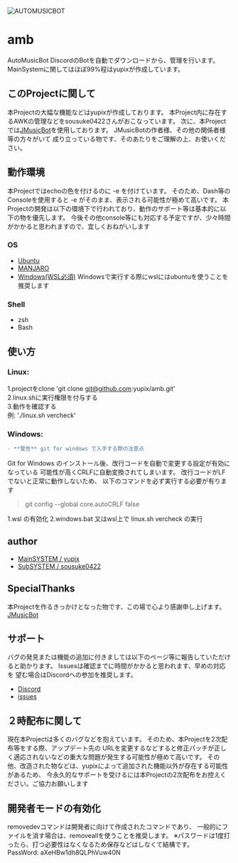 ![AUTOMUSICBOT](https://akari.fiid.net/images/AUTOMUSICBOT.jpg "Image")
# amb
AutoMusicBot DiscordのBotを自動でダウンロードから、管理を行います。
MainSystemに関してはほぼ99%程はyupixが作成しています。

## このProjectに関して
本Projectの大幅な機能などはyupixが作成しております。
本Project内に存在するAWKの管理などをsousuke0422さんがおこなっています。
次に、本Projectでは[JMusicBot](https://github.com/jagrosh/MusicBot/releases)を使用しております。
JMusicBotの作者様、その他の関係者様等の方々がいて
成り立っている物です、そのあたりをご理解の上、お使いください。

## 動作環境
本Projectではechoの色を付けるのに -e を付けています。
そのため、Dash等のConsoleを使用すると -e がそのまま、表示される可能性が極めて高いです。
本Projectの開発は以下の環境下で行われており、動作のサポート等は基本的に以下の物を優先します。
今後その他console等にも対応する予定ですが、少々時間がかかると思われますので、宜しくおねがいします

### OS
- [Ubuntu](https://www.ubuntulinux.jp/)
- [MANJARO](https://manjaro.org/)
- [Windows(WSL必須)](https://www.microsoft.com/ja-jp/software-download/windows10ISO)
Windowsで実行する際にwslにはubuntuを使うことを推奨します

### Shell
- zsh
- Bash

## 使い方
### Linux:
1.projectをclone
'git clone git@github.com:yupix/amb.git'  
2.linux.shに実行権限を付与する  
3.動作を確認する  
例:
'./linux.sh vercheck'

### Windows:
```diff
- **警告** git for windows で入手する際の注意点
```
Git for Windows のインストール後、改行コードを自動で変更する設定が有効になっている
可能性が高くCRLFに自動変換されてしまいます。
改行コードがLFでないと正常に動作しないため、
以下のコマンドを必ず実行する必要が有ります
> git config --global core.autoCRLF false

1.wsl の有効化
2.windows.bat 又はwsl上で linux.sh vercheck の実行


## author
- [MainSYSTEM / yupix](https://github.com/yupix/)
- [SubSYSTEM / sousuke0422](https://github.com/sousuke0422/)

## SpecialThanks
本Projectを作るきっかけとなった物です、この場で心より感謝申し上げます。
[JMusicBot](https://github.com/jagrosh/MusicBot/releases)

## サポート
バグの発見または機能の追加に付きましては以下のページ等に報告していただけると助かります。
Issuesは確認までに時間がかかると思われます、早めの対応を
望む場合はDiscordへの参加を推奨します。
- [Discord](https://discord.gg/uDNyePY)
- [issues](https://github.com/yupix/amb/issues)

## ２時配布に関して
現在本Projectは多くのバグなどを抱えています。
そのため、本Projectを2次配布等をする際、アップデート先の
URLを変更するなどすると修正パッチが正しく適応されないなどの重大な問題が発生する可能性が極めて高いです。
その他、改造された物などは、yupixによって追加された機能以外が存在する可能性があるため、
今永久的なサポートを受けるには本Projectの2次配布をお控えください。ご協力お願いします

## 開発者モードの有効化
removedevコマンドは開発者に向けて作成されたコマンドであり、
一般的にファイルを消す場合は、removeallを使うことを推奨します。
※パスワードは1度打ったら、打つ必要性はなくなるため保存などはしなくて結構です。  
PassWord: aXeHBw1dh8QLPhVuw40N